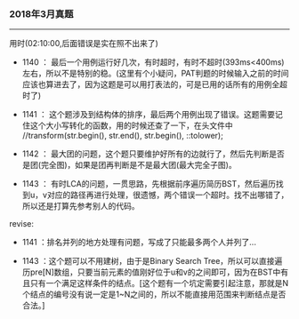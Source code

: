 ### 2018年3月真题

------

用时(02:10:00,后面错误是实在照不出来了)

- 1140 ： 最后一个用例运行好几次，有时超时，有时不超时(393ms<400ms)左右，所以不是特别的稳。(这里有个小疑问，PAT判题的时候输入之前的时间应该也算进去了，因为这题是可以用打表法的，可是已用的话所有的用例全超时了)

- 1141 ： 这个题涉及到结构体的排序，最后两个用例出现了错误。这题需要记住这个大小写转化的函数，用的时候还查了一下，在头文件<algorithm>中
        //transform(str.begin(), str.end(), str.begin(), ::tolower);

- 1142 ： 最大团的问题，这个题只要维护好所有的边就行了，然后先判断是否是团(完全图)，如果是团再判断是不是最大团(最大完全子图)。

- 1143 ： 有时LCA的问题，一贯思路，先根据前序遍历简历BST，然后遍历找到u，v对应的路径再进行处理，很遗憾，两个错误一个超时。找不出哪错了，所以还是打算先参考别人的代码。


revise:
- 1141 ：排名并列的地方处理有问题，写成了只能最多两个人并列了...

- 1143 ：这个题可以不用建树，由于是Binary Search Tree，所以可以直接遍历pre[N]数组，只要当前元素的值刚好位于u和v的之间即可，因为在BST中有且只有一个满足这样条件的结点。[这个题有一个坑定需要引起注意，那就是N个结点的编号没有说一定是1~N之间的，所以不能直接用范围来判断结点是否合法。]
